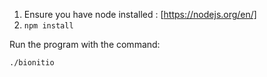 1. Ensure you have node installed : [https://nodejs.org/en/]
2. `npm install`

Run the program with the command:
```
./bionitio
```
